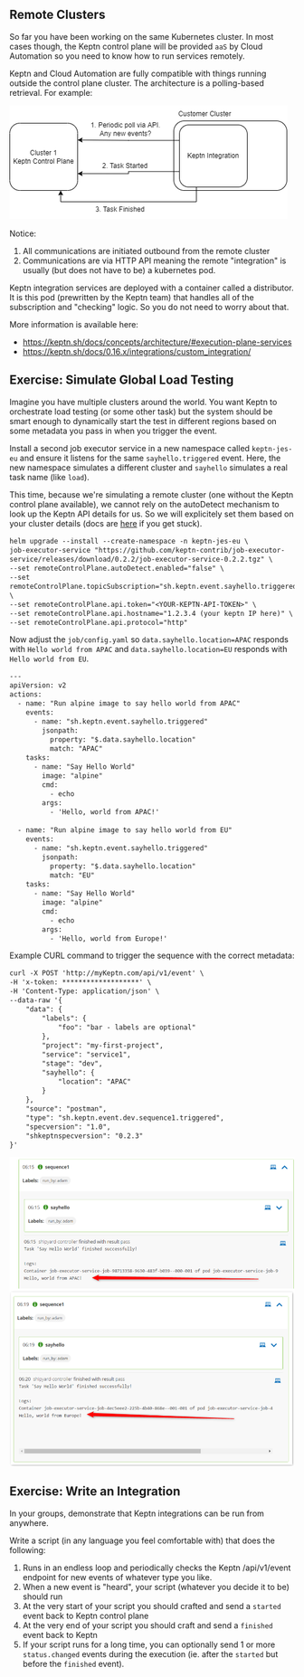 ## Remote Clusters

So far you have been working on the same Kubernetes cluster. In most cases though, the Keptn control plane will be provided `aaS` by Cloud Automation so you need to know how to run services remotely.

Keptn and Cloud Automation are fully compatible with things running outside the control plane cluster. The architecture is a polling-based retrieval. For example:

![](assets/images/remote-clusters-1.png)

Notice:

1) All communications are initiated outbound from the remote cluster
2) Communications are via HTTP API meaning the remote "integration" is usually (but does not have to be) a kubernetes pod.

Keptn integration services are deployed with a container called a distributor. It is this pod (prewritten by the Keptn team) that handles all of the subscription and "checking" logic. So you do not need to worry about that.

More information is available here:
- https://keptn.sh/docs/concepts/architecture/#execution-plane-services
- https://keptn.sh/docs/0.16.x/integrations/custom_integration/

## Exercise: Simulate Global Load Testing

Imagine you have multiple clusters around the world. You want Keptn to orchestrate load testing (or some other task) but the system should be smart enough to dynamically start the test in different regions based on some metadata you pass in when you trigger the event.

Install a second job executor service in a new namespace called `keptn-jes-eu` and ensure it listens for the same `sayhello.triggered` event. Here, the new namespace simulates a different cluster and `sayhello` simulates a real task name (like `load`).

This time, because we're simulating a remote cluster (one without the Keptn control plane available), we cannot rely on the autoDetect mechanism to look up the Keptn API details for us. So we will explicitely set them based on your cluster details (docs are [here](https://github.com/keptn-contrib/job-executor-service/blob/main/docs/INSTALL.md) if you get stuck).

```
helm upgrade --install --create-namespace -n keptn-jes-eu \
job-executor-service "https://github.com/keptn-contrib/job-executor-service/releases/download/0.2.2/job-executor-service-0.2.2.tgz" \
--set remoteControlPlane.autoDetect.enabled="false" \
--set remoteControlPlane.topicSubscription="sh.keptn.event.sayhello.triggered" \
--set remoteControlPlane.api.token="<YOUR-KEPTN-API-TOKEN>" \
--set remoteControlPlane.api.hostname="1.2.3.4 (your keptn IP here)" \
--set remoteControlPlane.api.protocol="http"
```

Now adjust the `job/config.yaml` so `data.sayhello.location=APAC` responds with `Hello world from APAC` and `data.sayhello.location=EU` responds with `Hello world from EU`.

```
---
apiVersion: v2
actions:
  - name: "Run alpine image to say hello world from APAC"
    events:
      - name: "sh.keptn.event.sayhello.triggered"
        jsonpath:
          property: "$.data.sayhello.location"
          match: "APAC"
    tasks:
      - name: "Say Hello World"
        image: "alpine"
        cmd:
          - echo
        args:
          - 'Hello, world from APAC!'

  - name: "Run alpine image to say hello world from EU"
    events:
      - name: "sh.keptn.event.sayhello.triggered"
        jsonpath:
          property: "$.data.sayhello.location"
          match: "EU"
    tasks:
      - name: "Say Hello World"
        image: "alpine"
        cmd:
          - echo
        args:
          - 'Hello, world from Europe!'
```


Example CURL command to trigger the sequence with the correct metadata:
```
curl -X POST 'http://myKeptn.com/api/v1/event' \
-H 'x-token: *******************' \
-H 'Content-Type: application/json' \
--data-raw '{
    "data": {
        "labels": {
            "foo": "bar - labels are optional"
        },
        "project": "my-first-project",
        "service": "service1",
        "stage": "dev",
        "sayhello": {
            "location": "APAC"
        }
    },
    "source": "postman",
    "type": "sh.keptn.event.dev.sequence1.triggered",
    "specversion": "1.0",
    "shkeptnspecversion": "0.2.3"
}'
```

![](assets/images/remote-clusters-2.png)

## Exercise: Write an Integration

In your groups, demonstrate that Keptn integrations can be run from anywhere.

Write a script (in any language you feel comfortable with) that does the following:

1. Runs in an endless loop and periodically checks the Keptn /api/v1/event endpoint for new events of whatever type you like.
2. When a new event is "heard", your script (whatever you decide it to be) should run
3. At the very start of your script you should crafted and send a `started` event back to Keptn control plane
4. At the very end of your script you should craft and send a `finished` event back to Keptn
5. If your script runs for a long time, you can optionally send 1 or more `status.changed` events during the execution (ie. after the `started` but before the `finished` event).
